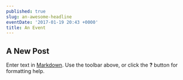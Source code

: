 ```yaml
---
published: true
slug: an-awesome-headline
eventDate: '2017-01-19 20:43 +0000'
title: An Event
---
```

## A New Post

Enter text in [Markdown](http://daringfireball.net/projects/markdown/). Use the toolbar above, or click the **?** button for formatting help.
